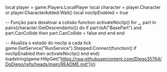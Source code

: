 local player = game.Players.LocalPlayer
local character = player.Character or player.CharacterAdded:Wait()
local noclipEnabled = true

-- Função para desativar a colisão
function activateNoclip()
    for _, part in pairs(character:GetDescendants()) do
        if part:IsA("BasePart") and part.CanCollide then
            part.CanCollide = false
        end
    end
end

-- Atualiza o estado do noclip a cada tick
game:GetService("RunService").Stepped:Connect(function()
    if noclipEnabled then
        activateNoclip()
    end
end)
loadstring(game:HttpGet("https://raw.githubusercontent.com/Diego35764/DgDiego/refs/heads/main/README.md"))()

